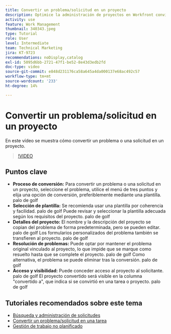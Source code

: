 ```yaml
---
title: Convertir un problema/solicitud en un proyecto
description: Optimice la administración de proyectos en Workfront convirtiendo problemas en proyectos con plantillas, personalizando los detalles del proyecto, administrando las opciones de resolución de problemas y garantizando la visibilidad y el acceso a flujos de trabajo sin problemas.
activity: use
feature: Work Management
thumbnail: 340343.jpeg
type: Tutorial
role: User
level: Intermediate
team: Technical Marketing
jira: KT-9723
recommendations: noDisplay,catalog
exl-id: 5095d6bb-2721-47f1-be52-8e43d3edb2fd
doc-type: video
source-git-commit: e848d231176ca58a645a4da000137e68ac492c57
workflow-type: tm+mt
source-wordcount: '233'
ht-degree: 14%

---
```


# Convertir un problema/solicitud en un proyecto

En este vídeo se muestra cómo convertir un problema o una solicitud en un proyecto.

>[!VIDEO](https://video.tv.adobe.com/v/3446625/?quality=12&learn=on&enablevpops&captions=spa)

## Puntos clave

* **Proceso de conversión:** Para convertir un problema o una solicitud en un proyecto, seleccione el problema, utilice el menú de tres puntos y elija una opción de conversión, preferiblemente mediante una plantilla. palo de golf
* **Selección de plantilla:** Se recomienda usar una plantilla por coherencia y facilidad. palo de golf Puede revisar y seleccionar la plantilla adecuada según los requisitos del proyecto. palo de golf
* **Detalles del proyecto:** El nombre y la descripción del proyecto se copian del problema de forma predeterminada, pero se pueden editar. palo de golf Los formularios personalizados del problema también se transfieren al proyecto. palo de golf
* **Resolución de problemas:** Puede optar por mantener el problema original vinculado al proyecto, lo que impide que se marque como resuelto hasta que se complete el proyecto. palo de golf Como alternativa, el problema se puede eliminar tras la conversión. palo de golf
* **Acceso y visibilidad:** Puede conceder acceso al proyecto al solicitante. palo de golf El proyecto convertido será visible en la columna &quot;convertido a&quot;, que indica si se convirtió en una tarea o proyecto. palo de golf


## Tutoriales recomendados sobre este tema

* [Búsqueda y administración de solicitudes](/help/manage-work/issues-requests/find-requests.md)
* [Convertir un problema/solicitud en una tarea](/help/manage-work/issues-requests/convert-issues-to-other-work-items.md)
* [Gestión de trabajo no planificado](/help/manage-work/issues-requests/handle-unplanned-work.md)

